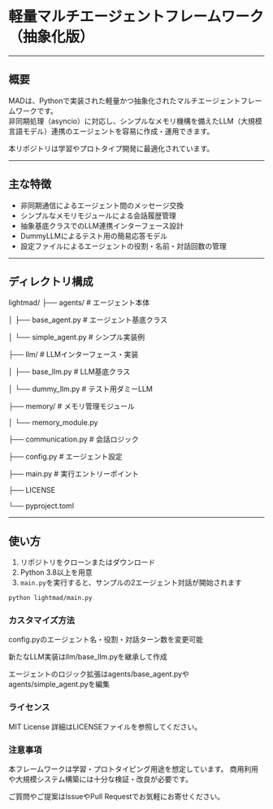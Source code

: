 # 軽量マルチエージェントフレームワーク（抽象化版）

---

## 概要

MADは、Pythonで実装された軽量かつ抽象化されたマルチエージェントフレームワークです。  
非同期処理（asyncio）に対応し、シンプルなメモリ機構を備えたLLM（大規模言語モデル）連携のエージェントを容易に作成・運用できます。

本リポジトリは学習やプロトタイプ開発に最適化されています。

---

## 主な特徴

- 非同期通信によるエージェント間のメッセージ交換  
- シンプルなメモリモジュールによる会話履歴管理  
- 抽象基底クラスでのLLM連携インターフェース設計  
- DummyLLMによるテスト用の簡易応答モデル  
- 設定ファイルによるエージェントの役割・名前・対話回数の管理  

---

## ディレクトリ構成

lightmad/
├── agents/                  # エージェント本体

│   ├── base_agent.py        # エージェント基底クラス

│   └── simple_agent.py      # シンプル実装例

├── llm/                    # LLMインターフェース・実装

│   ├── base_llm.py          # LLM基底クラス

│   └── dummy_llm.py         # テスト用ダミーLLM

├── memory/                 # メモリ管理モジュール

│   └── memory_module.py

├── communication.py        # 会話ロジック

├── config.py               # エージェント設定

├── main.py                 # 実行エントリーポイント

├── LICENSE

└── pyproject.toml


---

## 使い方

1. リポジトリをクローンまたはダウンロード  
2. Python 3.8以上を用意  
3. `main.py`を実行すると、サンプルの2エージェント対話が開始されます

```bash
python lightmad/main.py
```

### カスタマイズ方法
config.pyのエージェント名・役割・対話ターン数を変更可能

新たなLLM実装はllm/base_llm.pyを継承して作成

エージェントのロジック拡張はagents/base_agent.pyやagents/simple_agent.pyを編集

### ライセンス
MIT License
詳細はLICENSEファイルを参照してください。

### 注意事項
本フレームワークは学習・プロトタイピング用途を想定しています。
商用利用や大規模システム構築には十分な検証・改良が必要です。

ご質問やご提案はIssueやPull Requestでお気軽にお寄せください。
